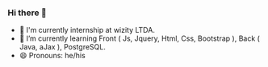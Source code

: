 ### Hi there 👋

- 🔭 I'm currently internship at wizity LTDA.
- 🌱 I’m currently learning Front ( Js, Jquery, Html, Css, Bootstrap ), Back ( Java, aJax ), PostgreSQL.
- 😄 Pronouns: he/his
